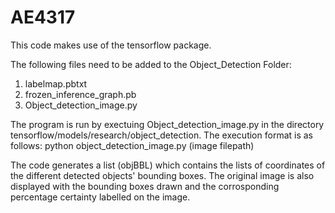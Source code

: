 # AE4317
This code makes use of the tensorflow package. 

The following files need to be added to the Object_Detection Folder:
1) labelmap.pbtxt
2) frozen_inference_graph.pb
3) Object_detection_image.py


The program is run by exectuing Object_detection_image.py in the directory tensorflow/models/research/object_detection.
The execution format is as follows: python object_detection_image.py (image filepath)

The code generates a list (objBBL) which contains the lists of coordinates of the different detected objects' bounding boxes.
The original image is also displayed with the bounding boxes drawn and the corrosponding percentage certainty labelled on the image.
